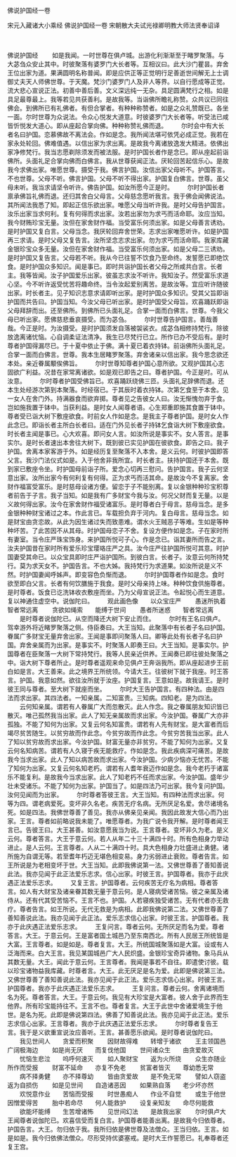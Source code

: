佛说护国经一卷


宋元入藏诸大小乘经
佛说护国经一卷
宋朝散大夫试光禄卿明教大师法贤奉诏译


　　

佛说护国经
　　如是我闻。一时世尊在俱卢城。出游化利渐渐至于睹罗聚落。与大苾刍众安止其中。时彼聚落有婆罗门大长者等。互相议曰。此大沙门瞿昙。弃舍王位出家为道。果满圆明名称普闻。即是应供正等正觉明行足善逝世间解无上士调御丈夫天人师佛世尊。于天魔。梵沙门婆罗门人及非人等界。以自行愿成等正觉。流大悲心宣说正法。初善中善后善。文义深远纯一无杂。具足圆满梵行之相。如是具足最尊最上。我等若见共获善利。是故我等。当诣佛所瞻礼称赞。众共议已同往佛会。到佛所已有礼佛者。有但合掌者。有种种称赞者。如是之众礼赞既已。各坐一面。尔时世尊为众说法。令众心悦发大道意。时彼婆罗门大长者等。听受法已咸皆忻悦发大道心。即从座起合掌向佛。种种称赞礼佛而退。
　　尔时会中有大长者名曰护国。恋慕佛故不离法会。作如是念。我所闻法堪可依凭必成正觉。我若在家永处轮回。佛难值遇。以信出家为求出离。是故我今离诸放逸发大精进。依佛出家净修梵行。我当志愿剃除须发而被法服。是时护国长者作是念已。即从座起前诣佛所。头面礼足合掌向佛而白佛言。我从世尊获闻正法。厌轮回苦起信乐心。是故我今求佛出家。唯愿世尊。摄受于我。佛言护国。汝信出家父母听不。护国答言。不也世尊。父母不听。佛言护国。父母不听不得出家。护国复白佛言。世尊。虽父母未听。我当求请坚令听许。佛告护国。如汝所愿今正是时。
　　尔时护国长者禀承佛旨礼佛而退。还归其舍白父母言。父母慈念愿听我言。我于佛会闻佛说法。其所闻法我悉了知。即起正信乐欲出家。唯愿父母当听许我。是时父母告护国言。汝乐出家当求何利。复有何得而求出家。汝若出家勿为求丐而活命耶。汝应当知。我今财贿珍宝无量。汝但在家舍财作福。当受富乐何须出家。如是父母善言诱劝。是时护国又复白言。父母当念。我厌轮回弃舍世荣。志求出家唯愿听许。如是护国再三求请。是时父母又复告言。汝所坚念志求出家。勿为求丐而活命耶。我家库藏金银珍宝众多无量。汝但在家舍财作福。当受富乐何须出家。如是父母二三诱劝。是时护国又复告言。父母若不听。我从今已往誓不饮食乃至命终。发誓愿已即绝饮食。是时护国众多知识。闻是事已。即时共诣护国长者父母之所咸共白言。长者主。我等皆闻。汝子护国爱乐出家。彼虽志求汝不听许。我知汝子。然受富乐求道心坚。今不听许返受忧苦将趣命终。当令汝起爱别离苦。是故汝等。宜应听许随彼出家。时长者主。见子知识志意求请即听出家。是时护国众多知识。受其父旨即诣护国而共告曰。护国当知。今汝父母已听出家。是时护国受父母旨。欢喜踊跃即诣父母拜辞而出。还至佛所。到佛所已头面礼足。合掌一面而白佛言。世尊。今我父母已听出家。愿佛慈悲垂哀摄受。而为苾刍。
　　尔时世尊告护国言。善哉善哉。今正是时。为汝摄受。是时护国须发自落被袈裟衣。成苾刍相修持梵行。除彼放逸离诸忧恼。心自调柔证法清净。我生已尽梵行已立。所作已办不受后有。是时尊者护国得漏尽已。于十夏中依止于佛。满十夏已着衣持钵。前诣佛所头面礼足。合掌一面而白佛言。世尊。我本生居睹罗聚落。弃舍诸亲以信出家。我今思念欲还本处。亲近眷属颙俟佛旨。
　　尔时世尊知尊者护国心意所欲。又观护国其心志固欲广利益。况昔在家常离诸欲。如是观已即告之曰。尊者护国。今正是时。可从汝意。
　　尔时尊者护国受佛旨已。欢喜踊跃绕佛三匝。头面礼足辞佛而退。还本生处经游次第到本聚落。时经宿已。于其辰时着衣持钵。次第乞食至于本舍。见一女人在舍门外。持满器食而欲弃掷。尊者见之告彼女人曰。汝无惭愧勿弃于食。岂如施我置于钵中。当获利益。是时女人闻尊者语。心生郑重即施其食置于钵中。尊者受已诣大树下敷座欲食。时前女人作如是念。是我主子尊者护国。是时女人作此念已。即诣长者主所白长者曰。适在门外见长者子持钵乞食诣大树下敷座欲食。时长者主闻是事已。心大欢喜。即问女人言。如汝所说是事实不。女人答言。是事实尔。是时长者速出本舍往大树下。既到彼已实见护国在彼欲食。即告之曰。我子护国。舍离本家客游于外。如是经历复至聚落不入本舍。是义云何。时彼护国即答父言。我沙门法仪式如是。入于他舍非我所宜。时长者主。扶持护国还于本舍。既到家已敷座令坐。时护国母前诣子所。爱念心切再三慰问。告护国言。我子云何坚意出家。汝所出家今有何利复有何得。正为求丐而活其命。是故汝今不复离家。舍财作福富受富乐。是时慈母设诸方便。留恋于子不能别离。复以金银种种珍宝积尊者前告于子言。我子当知。如是我有广多财宝今我与汝。何况父财而复无量。以是义故何得出家。汝今在家舍财作福受诸富乐。是时尊者白于母言。慈母当念。是多金银种种财宝诸过之本。作此言已。车载担负弃于河内。复白母言。慈母当念。如是财宝由贪恋故。从此为因生诸过失而致患难。谓水火王贼恶子等难。生如是等种种坏苦。了此苦因不从其母。时护国母恋子不舍。复设方便作如是念。子在家时所有妻室。当令庄严珠宝饰身。来护国所悦可子心。作是念已。诣其妻所而告之言。汝夫护国昔在家时所有爱乐珍宝璎珞庄严之具。汝今庄严往护国所悦可其意。时护国妻受其命已。以众宝具即时庄严诣护国所。到彼白言。长者子。汝意云何所持梵行。莫为求天女不。护国告言。不也大姊。我持梵行为求道果。如汝所说是义不然。时护国妻闻呼姊声。即变容色负惭而退。
　　尔时护国尊者作如是念。食时欲至即白父言。长者有何饮膳施于我食。是时父母亲持上味。种种饮食供施尊者。是时尊者。饭食已讫洗钵收衣敷座而坐。乃为父母宣说正法。令起悦心而生道意。复以神通住虚空中。说伽陀曰。
　　观此画色像　　以众宝庄严
　　愚迷所执着　　智者常远离
　　贪欲如绳索　　能缚于世间
　　愚者所迷惑　　智者常远离
　　是时尊者说伽陀已。从空而降还大树下安止而住。
　　尔时有王名曰俱卢。驾幸游外将近睹罗聚落之侧。侍臣奏曰。大王当知。此聚落中有长者子名曰护国。眷属广多财宝无量弃舍出家。王闻是事即问聚落人曰。卿等此处有长者子名曰护国。弃舍亲属而为出家。是事实不。时聚落人即奏王曰。大王当知。是事实尔。护国尊者在臣聚落一大树下常持梵行。我等人民亲近供养。王闻奏已即往彼处聚落之中。诣大树下尊者所止。是时尊者遥观来命见俱卢王奔诣我所。即从座起进步王前白如是言。大王善来。此之境界王所统领。今请大王。往彼树下就于我座。时王答言。护国。我意如然。欲往汝所就于汝座。护国复言。王意如是。故我请王。是时彼王同与尊者。至大树下就座而坐。
　　尔时大王告护国言。有四种法。由是四法而求出家。其四法者。一知亲属。二知富贵。三知病。四知老。是为四法。
　　云何知亲属。谓若有人眷属广大而忽散灭。此人作念。我之眷属朋友知识皆已散灭。唯己孤然我当出家。此人了知无亲属故而求出家。今汝护国。眷属广大亦非孤独。不能了知何为出家。又复云何名知富贵。谓若有人先有财宝。是大富者而后竭尽贫苦随生。以贫穷故而作此念。今贫穷故而作此念。今贫穷苦我当出家。此人了知以贫穷故而求出家。今汝护国。财富无量亦非贫穷。不能了知何为出家。又复云何名知病苦。谓若有人久寝于疾无能救疗。作如是念。我此疾病深可痛苦。是故我今当求出家。此人了知以病苦故而求出家。今汝护国。少病少恼亦无忧苦。不能了知何为出家。又复云何名知老朽。谓若有人耆年衰迈作如是念。我今老朽于诸富乐不能复利。是故我今当求出家。此人了知老朽不任而求出家。今汝护国。盛年少壮未受诸乐。不能了知何为出家。护国当了。如是四法乃可出家。我今复问护国。汝何见闻而为出家。
　　尔时尊者答彼王言。大王当知。有四种法而求出家。何等为四。谓老病爱死。变坏非久名老。疾苦无疗名病。无所厌足名爱。舍尽诸境名死。如是四法。我佛世尊善了善见。我亦从佛亲见亲闻。我因此故发大信心而乃出家。王言。尊者如前略说我未能了。唯愿尊者。为我广说令我开解。是时尊者闻王言已。告彼王曰。大王甚善。如汝意愿我当为说。王言尊者。变坏非久为老。是义云何。尊者答言。大王于意云何。若人从年二十三十满四十时。所有色相身力举动进止。是人云何。王言尊者。人从二十满四十时。具大色相身力壮盛进止勇健。诸所施为自谓无等。若至耆年朽迈无堪色相变易。身力劣弱进止衰败。尊者告言。如王所说是为老相变坏于世。大王当知。此即我佛说第一法。又佛世尊善了善知善说此法。我亦见闻于此正法爱乐志求。信心出家。时彼王言。护国尊者。我亦于此庆遇正法爱乐志求。
　　又复王言。护国尊者。云何疾苦无疗名为病相。尊者答言。如人有大财宝及诸亲眷其数无量于意云何。是人寝病受诸苦恼。彼之亲属及诸侍从。还有代其受苦恼不。王言不也。护国。人若寝疾独受诸苦。无有代者亦无救疗。尊者告言。如王所说。无代无救是为病相。此即我佛说第二法。又佛世尊善了善知善说此法。我亦见闻于此正法。爱乐志求信心出家。时彼王言。护国尊者。我亦于此庆遇正法爱乐志求。
　　王复问言。尊者云何。无所厌足而名为爱。尊者答言。大王。于意云何。王是富者国土城邑乃至东南西北。所有人民居王所统皆是大富。王言尊者。如是如是。尊者复言。大王。所统国城聚落如是大富。设或有人泛海而来。白大王言。我见某国城邑广大人民炽盛。金银珍宝奇异诸物。象马兵从其数无量。大王。闻此于意云何。王言尊者。我闻是事若不自往。即遣使讨彼。载以珍宝诸物益我库藏。时尊者言。大王。此无厌足是名为爱。此即是佛说第三法。又佛世尊善了善知善说此法。我亦见闻于此正法。爱乐志求信心出家。时彼王言。护国尊者。我亦于此庆遇正法爱乐志求。
　　王复问言。尊者云何。舍离诸境而名为死。尊者答言。大王。于意云何。我见有大珍宝是大富者。彼人舍于此界而生他界。所有珍宝能持往不。王言不也。尊者复言。大王于此世中舍诸爱境生于他世。是名为死。此即是佛说第四法。佛善了知善说此法。我亦见闻于此正法。爱乐志求信心出家。王言尊者。我亦于此庆遇正法爱乐志求。
　　尔时尊者复告王言。我于是义欲重宣说汝应善听。王言。甚善愿乐欲闻。是时尊者说伽陀曰。
　　我见世间人　　贪爱而积聚
　　因财故得难　　转增于诸欲
　　王主领国邑　　广阔极海边
　　如是尚无厌　　而复伐他国
　　世间诸众生　　由贪爱故灭
　　忧恼生悲泣　　呜呼何速灭
　　如人聚财宝　　返为火所烧
　　众生亦随业　　所作而受报
　　财富不延命　　亦复不免老
　　贫富者皆灭　　尊幼悉无常
　　病不择勇健　　亦不择尊幼
　　皆由贪爱故　　是不免无常
　　譬如人窃盗　　返为自损伤
　　如是见世间　　自造诸恶因
　　如果熟自落　　老少坏亦然
　　欢悦意作业　　苦恼而受报
　　时世愚痴人　　作业不自觉
　　或生于他世　　因憎爱得苦
　　胎中若命尽　　何人能救护
　　设复亲知友　　命尽何能救
　　欲能坏能缚　　生苦增诸怖
　　见世间幻法　　是故我出家
　　尔时俱卢大王闻尊者说伽陀已。欢喜信受而复白言。护国尊者能善出离。是故我今归依尊者。护国告言。大王。勿归依于我。我所归依是佛世尊及法僧众。王当归依。王言。如是如是。我今归依佛法僧众。尽形受持优婆塞戒。是时大王作誓愿已。礼奉尊者还复王宫。
